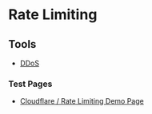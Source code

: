 # Rate Limiting

<!--
429 Too Many Requests
-->

## Tools

- [DDoS](/cyber-security/ddos.md)

### Test Pages

- [Cloudflare / Rate Limiting Demo Page](https://cloudflare.com/rate-limit-test)

